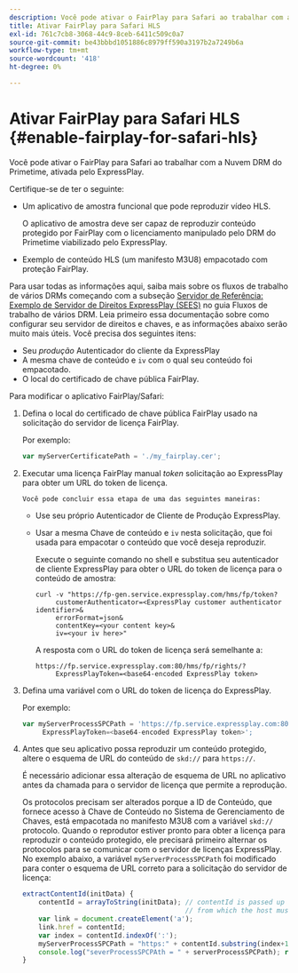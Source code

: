 ```yaml
---
description: Você pode ativar o FairPlay para Safari ao trabalhar com a Nuvem DRM do Primetime, ativada pelo ExpressPlay.
title: Ativar FairPlay para Safari HLS
exl-id: 761c7cb8-3068-44c9-8ceb-6411c509c0a7
source-git-commit: be43bbbd1051886c8979ff590a3197b2a7249b6a
workflow-type: tm+mt
source-wordcount: '418'
ht-degree: 0%

---
```


# Ativar FairPlay para Safari HLS {#enable-fairplay-for-safari-hls}

Você pode ativar o FairPlay para Safari ao trabalhar com a Nuvem DRM do Primetime, ativada pelo ExpressPlay.

Certifique-se de ter o seguinte:

* Um aplicativo de amostra funcional que pode reproduzir vídeo HLS.

   O aplicativo de amostra deve ser capaz de reproduzir conteúdo protegido por FairPlay com o licenciamento manipulado pelo DRM do Primetime viabilizado pelo ExpressPlay.
* Exemplo de conteúdo HLS (um manifesto M3U8) empacotado com proteção FairPlay.

Para usar todas as informações aqui, saiba mais sobre os fluxos de trabalho de vários DRMs começando com a subseção [Servidor de Referência: Exemplo de Servidor de Direitos ExpressPlay (SEES)](https://helpx.adobe.com/content/dam/help/en/primetime/drm/drm_multi_drm_workflows.pdf) no guia Fluxos de trabalho de vários DRM. Leia primeiro essa documentação sobre como configurar seu servidor de direitos e chaves, e as informações abaixo serão muito mais úteis.
Você precisa dos seguintes itens:

* Seu *produção* Autenticador do cliente da ExpressPlay
* A mesma chave de conteúdo e `iv` com o qual seu conteúdo foi empacotado.
* O local do certificado de chave pública FairPlay.

Para modificar o aplicativo FairPlay/Safari:

1. Defina o local do certificado de chave pública FairPlay usado na solicitação do servidor de licença FairPlay.

   Por exemplo:

   ```js
   var myServerCertificatePath = './my_fairplay.cer';
   ```

1. Executar uma licença FairPlay manual *token* solicitação ao ExpressPlay para obter um URL do token de licença.

       Você pode concluir essa etapa de uma das seguintes maneiras:
   
   * Use seu próprio Autenticador de Cliente de Produção ExpressPlay.
   * Usar a mesma Chave de conteúdo e `iv` nesta solicitação, que foi usada para empacotar o conteúdo que você deseja reproduzir.

      Execute o seguinte comando no shell e substitua seu autenticador de cliente ExpressPlay para obter o URL do token de licença para o conteúdo de amostra:

      ```
      curl -v "https://fp-gen.service.expressplay.com/hms/fp/token? 
           customerAuthenticator=<ExpressPlay customer authenticator identifier>& 
           errorFormat=json& 
           contentKey=<your content key>& 
           iv=<your iv here>"
      ```

      A resposta com o URL do token de licença será semelhante a:

      ```
      https://fp.service.expressplay.com:80/hms/fp/rights/? 
           ExpressPlayToken=<base64-encoded ExpressPlay token>
      ```

1. Defina uma variável com o URL do token de licença do ExpressPlay.

   Por exemplo:

   ```js
   var myServerProcessSPCPath = 'https://fp.service.expressplay.com:80/hms/fp/rights/? 
        ExpressPlayToken=<base64-encoded ExpressPlay token>';
   ```

1. Antes que seu aplicativo possa reproduzir um conteúdo protegido, altere o esquema de URL do conteúdo de `skd://` para `https://`.

   É necessário adicionar essa alteração de esquema de URL no aplicativo antes da chamada para o servidor de licença que permite a reprodução.

   Os protocolos precisam ser alterados porque a ID de Conteúdo, que fornece acesso à Chave de Conteúdo no Sistema de Gerenciamento de Chaves, está empacotada no manifesto M3U8 com a variável `skd://` protocolo. Quando o reprodutor estiver pronto para obter a licença para reproduzir o conteúdo protegido, ele precisará primeiro alternar os protocolos para se comunicar com o servidor de licenças ExpressPlay. No exemplo abaixo, a variável `myServerProcessSPCPath` foi modificado para conter o esquema de URL correto para a solicitação do servidor de licença:

   ```js
   extractContentId(initData) {  
       contentId = arrayToString(initData); // contentId is passed up as a URI,  
                                            // from which the host must be extracted:  
       var link = document.createElement('a');  
       link.href = contentId;  
       var index = contentId.indexOf(':');  
       myServerProcessSPCPath = "https:" + contentId.substring(index+1);  
       console.log("severProcessSPCPAth = " + serverProcessSPCPath); return link.hostname;  
   }
   ```
